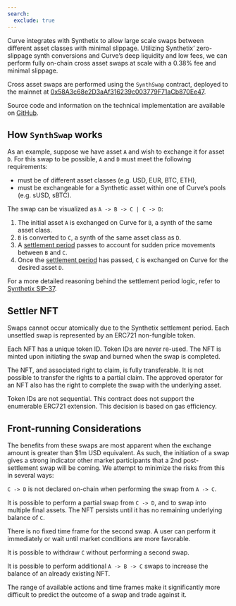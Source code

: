 ```yaml
---
search:
  exclude: true
---
```



Curve integrates with Synthetix to allow large scale swaps between different asset classes with minimal
slippage. Utilizing Synthetix’ zero-slippage synth conversions and Curve’s deep liquidity and low fees,
we can perform fully on-chain cross asset swaps at scale with a 0.38% fee and minimal slippage.

Cross asset swaps are performed using the `SynthSwap` contract, deployed to the mainnet at
[0x58A3c68e2D3aAf316239c003779F71aCb870Ee47](https://etherscan.io/address/0x58A3c68e2D3aAf316239c003779F71aCb870Ee47).

Source code and information on the technical implementation are available on
[GitHub](https://github.com/curvefi/curve-cross-asset-swaps).

## How `SynthSwap` works

As an example, suppose we have asset `A` and wish to exchange it for asset `D`. For this swap to be possible,
`A` and `D` must meet the following requirements:

- must be of different asset classes (e.g. USD, EUR, BTC, ETH),
- must be exchangeable for a Synthetic asset within one of Curve’s pools (e.g. sUSD, sBTC).

The swap can be visualized as `A -> B -> C | C -> D`:

1. The initial asset `A` is exchanged on Curve for `B`, a synth of the same asset class.
2. `B` is converted to `C`, a synth of the same asset class as `D`.
3. A [settlement period](https://docs.synthetix.io/integrations/settlement/) passes to account for sudden price
movements between `B` and `C`.
4. Once the [settlement period](https://docs.synthetix.io/integrations/settlement/) has passed, `C` is exchanged on
Curve for the desired asset `D`.

For a more detailed reasoning behind the settlement period logic, refer to
[Synthetix SIP-37](https://sips.synthetix.io/sips/sip-37/).

## Settler NFT

Swaps cannot occur atomically due to the Synthetix settlement period. Each unsettled swap is represented by an ERC721
non-fungible token.

Each NFT has a unique token ID. Token IDs are never re-used. The NFT is minted upon initiating the swap and burned
when the swap is completed.

The NFT, and associated right to claim, is fully transferable. It is not possible to transfer the rights to a partial
claim. The approved operator for an NFT also has the right to complete the swap with the underlying asset.

Token IDs are not sequential. This contract does not support the enumerable ERC721 extension. This decision is based
on gas efficiency.

## Front-running Considerations

The benefits from these swaps are most apparent when the exchange amount is greater than $1m USD equivalent. As such,
the initiation of a swap gives a strong indicator other market participants that a 2nd post-settlement swap will be
coming. We attempt to minimize the risks from this in several ways:

`C -> D` is not declared on-chain when performing the swap from `A -> C`.

It is possible to perform a partial swap from `C -> D`, and to swap into multiple final assets. The NFT persists until
it has no remaining underlying balance of `C`.

There is no fixed time frame for the second swap. A user can perform it immediately or wait until market conditions
are more favorable.

It is possible to withdraw `C` without performing a second swap.

It is possible to perform additional `A -> B -> C` swaps to increase the balance of an already existing NFT.

The range of available actions and time frames make it significantly more difficult to predict the outcome of a swap
and trade against it.
